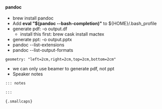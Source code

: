 #### pandoc
- brew install pandoc
- Add **eval "$(pandoc --bash-completion)"** to ${HOME}/.bash_profile
- generate pdf: -o output.df
    - install this first: brew cask install mactex
- generate ppt: -o output.pptx
- pandoc --list-extensions
- pandoc --list-output-formats

<!-- #### pandoc
- brew install pandoc
- Add **eval "$(pandoc --bash-completion)"** to ${HOME}/.bash_profile
- generate pdf: -o output.df
    - install this first: brew cask install mactex
- generate ppt: -o output.pptx
- pandoc --list-extensions
- pandoc --list-output-formats

#### [remark](https://github.com/gnab/remark)
- in-browser, markdown-driven slideshow tool -->

```text
geometry: "left=2cm,right=2cm,top=2cm,bottom=2cm"
```

- we can only use beamer to generate pdf, not ppt
- Speaker notes
```md
::: notes

:::

{.smallcaps}
```